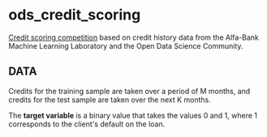 # ods_credit_scoring
[Сredit scoring competition](https://ods.ai/competitions/dl-fintech-bki) based on credit history data from the Alfa-Bank Machine Learning Laboratory and the Open Data Science Community.

## DATA

Credits for the training sample are taken over a period of M months, and credits for the test sample are taken over the next K months.

The **target variable** is a binary value that takes the values 0 and 1, where 1 corresponds to the client's default on the loan.

